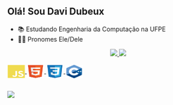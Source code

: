 ## Olá! Sou Davi Dubeux

- 📚 Estudando Engenharia da Computação na UFPE
- 👦🏻 Pronomes Ele/Dele

<div align="center">
  <a href="https://github.com/DaviDubeux">
  <img width="42%" src="https://github-readme-stats.vercel.app/api?username=DaviDubeux&?count_private=true&show_icons=true&theme=react"/>
  <img widht="50%" src="https://github-readme-stats.vercel.app/api/top-langs/?username=DaviDubeux&layout=compact&theme=react"/>
</div>
  
 <div style="display: inline_block"><br>
  <img align="center" alt="Davi-Js" height="30" width="40" src="https://raw.githubusercontent.com/devicons/devicon/master/icons/javascript/javascript-plain.svg"/>
  <img align="center" alt="Davi-HTML" height="30" width="40" src="https://raw.githubusercontent.com/devicons/devicon/master/icons/html5/html5-original.svg"/>
  <img align="center" alt="Davi-CSS" height="30" width="40" src="https://raw.githubusercontent.com/devicons/devicon/master/icons/css3/css3-original.svg"/>
  <img align="center" alt="Davi-C++" height="30" width="40" src="https://github.com/devicons/devicon/blob/master/icons/cplusplus/cplusplus-original.svg"/>
</div>
  
  ##
  
<div>
  <a href="https://www.linkedin.com/in/davidubeux/"><img src="https://img.shields.io/badge/-LinkedIn-%230077B5?style=for-the-badge&logo=linkedin&logoColor=white" target="_blank"></a>
</div>
